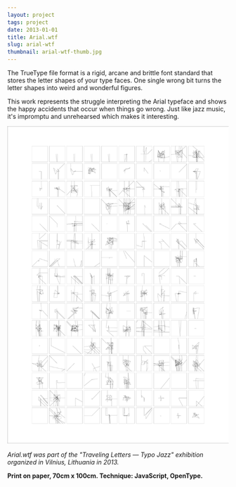 ```yaml
---
layout: project
tags: project
date: 2013-01-01
title: Arial.wtf
slug: arial-wtf
thumbnail: arial-wtf-thumb.jpg
---
```


The TrueType file format is a rigid, arcane and brittle font standard that stores the letter shapes of your type faces. One single wrong bit turns the letter shapes into weird and wonderful figures.

This work represents the struggle interpreting the Arial typeface and shows the happy accidents that occur when things go wrong. Just like jazz music, it's impromptu and unrehearsed which makes it interesting.



<img src="/media/projects/arial-wtf/arial-wtf.png" alt="arial.wtf poster" class="img img-responsive">

_Arial.wtf was part of the "Traveling Letters — Typo Jazz" exhibition organized in Vilnius, Lithuania in 2013._

**Print on paper, 70cm x 100cm. Technique: JavaScript, OpenType.**